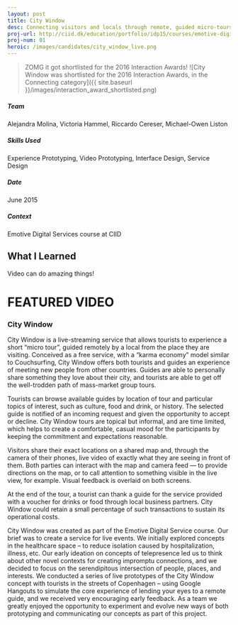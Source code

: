 ```yaml
---
layout: post
title: City Window
desc: Connecting visitors and locals through remote, guided micro-tours 
proj-url: http://ciid.dk/education/portfolio/idp15/courses/emotive-digital-services/projects/city-window/
proj-num: 01
heroic: /images/candidates/city_window_live.png
---
```


> ZOMG it got shortlisted for the 2016 Interaction Awards!
> ![City Window was shortlisted for the 2016 Interaction Awards, in the Connecting category]({{ site.baseurl }}/images/interaction_award_shortlisted.png)

##### Team
Alejandra Molina, Victoria Hammel, Riccardo Cereser, Michael-Owen Liston

##### Skills Used
Experience Prototyping, Video Prototyping, Interface Design, Service Design

##### Date
June 2015

##### Context
Emotive Digital Services course at CIID

## What I Learned
Video can do amazing things!

# FEATURED VIDEO

### City Window

City Window is a live-streaming service that allows tourists to experience a short “micro tour”, guided remotely by a local from the place they are visiting. Conceived as a free service, with a “karma economy” model similar to Couchsurfing, City Window offers both tourists and guides an experience of meeting new people from other countries. Guides are able to personally share something they love about their city, and tourists are able to get off the well-trodden path of mass-market group tours.

Tourists can browse available guides by location of tour and particular topics of interest, such as culture, food and drink, or history. The selected guide is notified of an incoming request and given the opportunity to accept or decline. City Window tours are topical but informal, and are time limited, which helps to create a comfortable, casual mood for the participants by keeping the commitment and expectations reasonable.

Visitors share their exact locations on a shared map and, through the camera of their phones, live video of exactly what they are seeing in front of them. Both parties can interact with the map and camera feed — to provide directions on the map, or to call attention to something visible in the live view, for example. Visual feedback is overlaid on both screens.

At the end of the tour, a tourist can thank a guide for the service provided with a voucher for drinks or food through local business partners. City Window could retain a small percentage of such transactions to sustain its operational costs.

City Window was created as part of the Emotive Digital Service course. Our brief was to create a service for live events. We initially explored concepts in the healthcare space – to reduce isolation caused by hospitalization, illness, etc. Our early ideation on concepts of telepresence led us to think about other novel contexts for creating impromptu connections, and we decided to focus on the serendipitous intersection of people, places, and interests. We conducted a series of live prototypes of the City Window concept with tourists in the streets of Copenhagen – using Google Hangouts to simulate the core experience of lending your eyes to a remote guide, and we received very encouraging early feedback. As a team we greatly enjoyed the opportunity to experiment and evolve new ways of both prototyping and communicating our concepts as part of this project.

